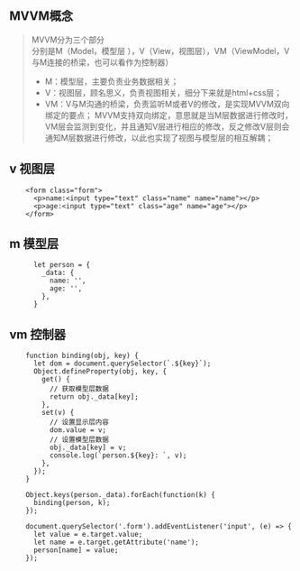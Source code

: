 ## MVVM概念
> MVVM分为三个部分    
  > 分别是M（Model，模型层 ），V（View，视图层），VM（ViewModel，V与M连接的桥梁，也可以看作为控制器）
  > * M：模型层，主要负责业务数据相关；
  > * V：视图层，顾名思义，负责视图相关，细分下来就是html+css层；
  > * VM：V与M沟通的桥梁，负责监听M或者V的修改，是实现MVVM双向绑定的要点；
  > MVVM支持双向绑定，意思就是当M层数据进行修改时，VM层会监测到变化，并且通知V层进行相应的修改，反之修改V层则会通知M层数据进行修改，以此也实现了视图与模型层的相互解耦；

## v 视图层
```
    <form class="form">
      <p>name:<input type="text" class="name" name="name"></p>
      <p>age:<input type="text" class="age" name="age"></p>
    </form>
```
## m 模型层
```
      let person = {
        _data: {
          name: '',
          age: '',
        },
      }
```
## vm 控制器
```
    function binding(obj, key) {
      let dom = document.querySelector(`.${key}`);
      Object.defineProperty(obj, key, {
        get() {
          // 获取模型层数据
          return obj._data[key];
        },
        set(v) {
          // 设置显示层内容
          dom.value = v;
          // 设置模型层数据
          obj._data[key] = v;
          console.log(`person.${key}: `, v);
        },
      });
    }

    Object.keys(person._data).forEach(function(k) {
      binding(person, k);
    });

    document.querySelector('.form').addEventListener('input', (e) => {
      let value = e.target.value;
      let name = e.target.getAttribute('name');
      person[name] = value;
    });
```
